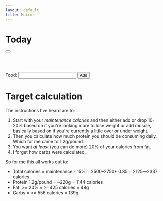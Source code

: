 ```yaml
---
layout: default
title: Macros
---
```


# Today
<button id="download"><a href="#" id="download-link"><i class="fas fa-file-download"></i></a></button>

<div class="w3-row-padding">
<div class="w3-half w3-container">

<table id="today-content"></table></br>

<label for="add-food">Food:</label>
<input type="text" id="add-food" name="food" autocomplete="off" style="position: relative;">
<button type="submit" onClick="add_food();return false">Add</button>

<ul id="foods"></ul>
</div>
<div class="w3-half w3-container" id="view"></div>
</div>

# Target calculation
The instructions I've heard are to:
1. Start with your *maintenance calories* and then either add or drop
   10-20% based on if you're looking more to lose weight or add
   muscle, basically based on if you're currently a little over or
   under weight.
2. Then you calculate how much protein you should be consuming daily.
   Which for me came to 1.2g/pound.
3. You want *at least* (you can do more) 20% of your calories from fat.
4. I forget how carbs were calculated.

So for me this all works out to:
- Total calories = maintenance - 15% = 2500–2750* 0.85 = 2125—2337 calories
- Protein 1.2g/pound = ~220g = 1144 calories
- Fat: >= 20% = >=425 calories = 48g
- Carbs = <= 556 calories = 139g
